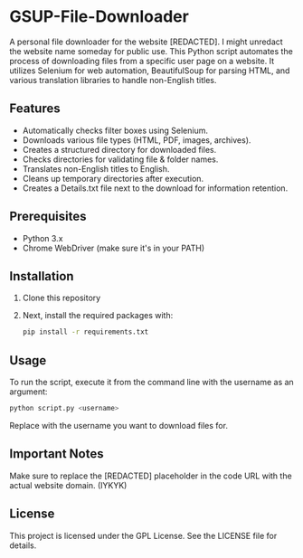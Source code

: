 # GSUP-File-Downloader
A personal file downloader for the website [REDACTED]. I might unredact the website name someday for public use. This Python script automates the process of downloading files from a specific user page on a website. It utilizes Selenium for web automation, BeautifulSoup for parsing HTML, and various translation libraries to handle non-English titles.

## Features

- Automatically checks filter boxes using Selenium.
- Downloads various file types (HTML, PDF, images, archives).
- Creates a structured directory for downloaded files.
- Checks directories for validating file & folder names.
- Translates non-English titles to English.
- Cleans up temporary directories after execution.
- Creates a Details.txt file next to the download for information retention.

## Prerequisites

- Python 3.x
- Chrome WebDriver (make sure it's in your PATH)

## Installation

1. Clone this repository

2. Next, install the required packages with:
   ```bash
   pip install -r requirements.txt

## Usage

To run the script, execute it from the command line with the username as an argument:
   ```bash
   python script.py <username>
   ```
Replace <username> with the username you want to download files for.

## Important Notes

Make sure to replace the [REDACTED] placeholder in the code URL with the actual website domain. (IYKYK)

## License

This project is licensed under the GPL License. See the LICENSE file for details.
